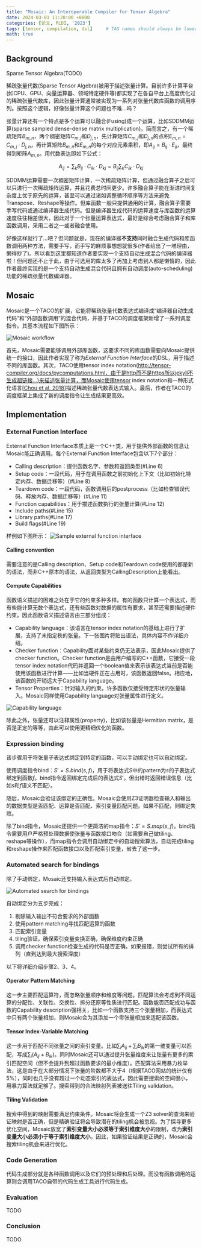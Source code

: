 ```yaml
---
title: "Mosaic: An Interoperable Compiler for Tensor Algebra"
date: 2024-03-01 11:20:00 +0800
categories: [论文, PLDI, '2023']
tags: [tensor, compilation, dsl]     # TAG names should always be lowercase
math: true
---
```


## Background

Sparse Tensor Algebra(TODO)

稀疏张量代数(Sparse Tensor Algebra)被用于描述张量计算。目前许多计算平台(如CPU、GPU、向量运算器、领域特定硬件等)都实现了在各自平台上高度优化过的稀疏张量代数库，因此张量计算通常被实现为一系列对张量代数库函数的调用序列。按照这个逻辑，好像张量计算这个问题也不难...吗？

张量计算还有一个特点是多个运算可以融合(Fusing)成一个运算，比如SDDMM运算(sparse sampled dense-dense matrix multiplication)。简而言之，有一个稀疏矩阵$B_{m,n}$，两个稠密矩阵$C_{m,j}$和$D_{j,n}$，先计算矩阵$C_{m,j}$和$D_{j,n}$的点积$E_{m,n}=C_{m,j}\cdot D_{j,n}$，再计算矩阵$B_{m,n}$和$E_{m,n}$的每个对应元素乘积，即$A_{ij}=B_{ij}\cdot E_{ij}$，最终得到矩阵$A_{m,n}$。用代数表达即如下公式：

$$A_{ij}=\sum_kB_{ij}\cdot C_{ik}\cdot D_{kj}=B_{ij}\sum_kC_{ik}\cdot D_{kj}$$

SDDMM运算需要一次稠密矩阵计算，一次稀疏矩阵计算，但通过融合算子之后可以只进行一次稀疏矩阵运算，并且花费总时间更少。许多融合算子能在渐进时间复杂度上优于原先的运算，甚至可以通过诸如调整循环顺序等方法来避免Transpose、Reshape等操作。但库函数一般只提供通用的计算，融合算子需要手写代码或通过编译器生成代码。但是编译器生成代码的运算速度与库函数的运算速度往往相差很大，因此对于一个张量运算表达式，最好是综合考虑融合算子和库函数调用，采用二者之一或者融合使用。

好像这样就行了...吧？但问题就是，现在的编译器**不支持**同时融合生成代码和库函数调用两种方法，需要手写，而手写的麻烦事想想就很多(作者给出了一堆理由，懒得抄了)。所以看到这里都知道作者要实现一个支持自动生成混合代码的编译器啦！但问题还不止于此，由于可选用的库太多了再加上考虑到人都是懒惰的，因此作者最终实现的是一个支持自动生成混合代码且拥有自动调度(auto-scheduling)功能的稀疏张量代数编译器。

## Mosaic

Mosaic是一个TACO的扩展，它能将稀疏张量代数表达式编译成“编译器自动生成代码”和“外部函数调用”的混合代码，并基于TACO的调度框架新增了一系列调度指令。其基本流程如下图所示：

![Mosaic workflow](/assets/img/2024-02-28-'Mosaic%20An%20Interoperable%20Compiler%20for%20Tensor%20Algebra'/1.png)

首先，Mosaic需要能够调用外部库函数，这要求不同的库函数需要向Mosaic提供统一的接口，因此作者实现了称为*External Function Interface*的DSL，用于描述不同的库函数。其次，TACO使用tensor index notation(http://tensor-compiler.org/docs/pycomputations.html，由于是http而不是https所以jekyll不生成超链接...)来描述张量计算，而Mosaic使用tensor index notation和一种形式化语言\[[Chou et al. 2018](https://doi.org/10.1145/3276493)\]描述稀疏张量代数表达式输入。最后，作者在TACO的调度框架上集成了新的调度指令让生成结果更高效。

## Implementation

### External Function Interface

External Function Interface本质上是一个C++类，用于提供外部函数的信息让Mosaic能正确调用。每个External Function Interface包含以下7个部分：
* Calling description：提供函数名字、参数和返回类型(#Line 6)
* Setup code：一段代码，用于在调用函数之前初始化上下文（比如初始化特定内存、数据迁移等）(#Line 8)
* Teardown code：一段代码，函数调用后的postprocess（比如检查错误代码、释放内存、数据迁移等）(#Line 11)
* Function capabilities：用于描述函数执行的张量计算(#Line 12)
* Include paths(#Line 15)
* Library paths(#Line 17)
* Build flags(#Line 19)

样例如下图所示：
![Sample external function interface](/assets/img/2024-02-28-'Mosaic%20An%20Interoperable%20Compiler%20for%20Tensor%20Algebra'/2.png)

#### Calling convention

需要注意的是Calling description、Setup code和Teardown code使用的都是新的语法，而非C++原本的语法，从返回类型为CallingDescription上能看出。

#### Compute Capabilities

函数语义描述的困难之处在于它的约束多种多样。有的函数只计算一个表达式，而有些能计算无数个表达式，还有些函数对数据的属性有要求，甚至还需要描述硬件约束。因此函数语义描述语言由三部分组成：
* Capability language：该语言在tensor index notation的基础上进行了扩展，支持了未指定秩的张量。下一张图片将贴出语法，具体内容不作详细介绍。
* Checker function：Capability面对某些约束仍无法表示，因此Mosaic提供了checker function。Checker function是由用户编写的C++函数，它接受一段tensor index notation代码并返回一个boolean值来表示该表达式当前是否能使用该函数进行计算——比如当硬件正在占用时，该函数返回false。相应地，该函数的开销远大于Capability language。
* Tensor Properties：针对输入的约束。许多函数仅接受特定形状的张量输入。Mosaic同样使用Capability language对张量属性进行定义。

![Capability language](/assets/img/2024-02-28-'Mosaic%20An%20Interoperable%20Compiler%20for%20Tensor%20Algebra'/3.png)

除此之外，张量还可以注释属性(property)，比如该张量是Hermitian matrix，是否是正定的等等，由此可以使用更精细优化的函数。

### Expression binding

该步骤用于将张量子表达式绑定到特定的函数，可以手动绑定也可以自动绑定。

使用调度指令bind：$S'=S.bind(s,f)$，用于将表达式$S$中的pattern为$s$的子表达式绑定到函数$f$。bind指令返回绑定完成后的表达式$S'$，但出错时返回错误信息（比如$s$和$f$语义不匹配）。

随后，Mosaic会验证该绑定的正确性。Mosaic会使用Z3证明器检查输入和输出的数据类型是否匹配、运算是否匹配、索引变量匹配问题。如果不匹配，则绑定失败。

除了bind指令，Mosaic还提供一个更简洁的map指令：$S'=S.map(s,f)$。bind指令需要用户严格预处理数据使张量与函数接口吻合（如需要自己做tiling、reshape等操作），而map指令会调用自动绑定中的自动搜索算法，自动完成tiling和reshape操作来匹配函数接口以及匹配索引变量，省去了这一步。

### Automated search for bindings

除了手动绑定，Mosaic还支持输入表达式后自动绑定。

![Automated search for bindings](/assets/img/2024-02-28-'Mosaic%20An%20Interoperable%20Compiler%20for%20Tensor%20Algebra'/4.png)

自动绑定分为五步完成：
1. 剔除输入输出不符合要求的外部函数
2. 使用pattern matching寻找匹配运算的函数
3. 匹配索引变量
4. tiling验证，确保索引变量变换正确，确保维度约束正确
5. 调用checker function检查生成的代码是否正确。如果报错，则尝试所有的排列（直到达到最大搜索深度）

以下将详细介绍步骤2、3、4。

#### Operator Pattern Matching

这一步主要匹配运算符，而忽略张量顺序和维度等问题。匹配算法会考虑到不同运算的分配性、关联性、交换性、拆分还原等性质进行匹配。函数能否匹配成功与函数的Capability description强相关，比如一个函数支持三个张量相加，而表达式中只有两个张量相加，则Mosaic会为其添加一个零张量相加来适配该函数。

#### Tensor Index-Variable Matching

这一步用于匹配不同张量之间的索引变量。比如$\sum_iA_{ij}+\sum_iB_{ik}$的第一维变量可以匹配，写成$\sum_i(A_{ij}+B_{ik})$。同时Mosaic还可以通过提升张量维度来让张量有更多的索引匹配空间（但不会提升到超过函数要求的最小维度）。匹配算法采用暴力枚举法，这是由于在大部分情况下张量的阶数都不大于4（根据TACO网站的统计仅有5\%），同时也几乎没有超过一个动态索引的表达式，因此需要搜索的空间很小，用暴力算法就足够了。搜索得到的合法映射列表被送往Tiling validation。

#### Tiling Validation

搜索中得到的映射需要满足约束条件。Mosaic将会生成一个Z3 solver的查询来验证映射是否正确，但是精确验证将会导致潜在的tiling机会被忽视。为了探寻更多优化空间，Mosaic放宽了**索引变量大小必须等于索引维度大小**的限制，改为**索引变量大小必须小于等于索引维度大小**。因此，如果验证结果是正确的，Mosaic会搜索tiling机会来进行优化。

### Code Generation

代码生成部分就是各种函数调用以及它们的预处理和后处理。而没有函数调用的运算则会调用TACO自带的代码生成工具进行代码生成。

### Evaluation

TODO

### Conclusion

TODO